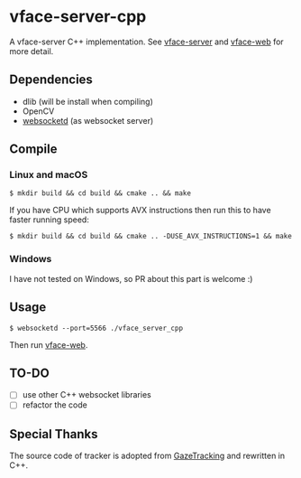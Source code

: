 # vface-server-cpp
A vface-server C++ implementation.
See [vface-server](https://github.com/c910335/vface-server)
and [vface-web](https://github.com/c910335/vface-web)
for more detail.

## Dependencies
- dlib (will be install when compiling)
- OpenCV
- [websocketd](https://github.com/joewalnes/websocketd) (as websocket server)

## Compile
### Linux and macOS
```
$ mkdir build && cd build && cmake .. && make
```

If you have CPU which supports AVX instructions then run
this to have faster running speed:
```
$ mkdir build && cd build && cmake .. -DUSE_AVX_INSTRUCTIONS=1 && make
```

### Windows
I have not tested on Windows, so PR about this part is welcome :)

## Usage
```
$ websocketd --port=5566 ./vface_server_cpp
```

Then run [vface-web](https://github.com/c910335/vface-web).

## TO-DO
- [ ] use other C++ websocket libraries
- [ ] refactor the code

## Special Thanks
The source code of tracker is adopted from [GazeTracking](https://github.com/antoinelame/GazeTracking)
and rewritten in C++.
